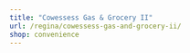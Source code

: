 ```yaml
---
title: "Cowessess Gas & Grocery II"
url: /regina/cowessess-gas-and-grocery-ii/
shop: convenience
---
```

